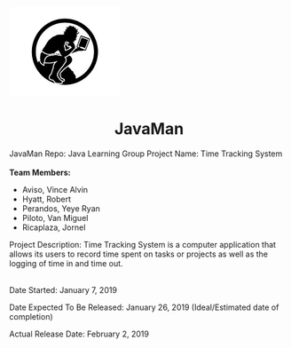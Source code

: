 <span align="left">
<img src="java_option2.jpg" alt="java man with tablet">
</span>
<h1 align="center">JavaMan</h1>
<div>
      JavaMan Repo: Java Learning Group
      Project Name: Time Tracking System
</div>
<br/>
<strong>Team Members:</strong> 
<ul>
  <li>Aviso, Vince Alvin</li> 
  <li> Hyatt, Robert </li> 
  <li> Perandos, Yeye Ryan</li> 
  <li>  Piloto, Van Miguel</li> 
  <li>  Ricaplaza, Jornel</li> 
</ul>
<div>
Project Description: Time Tracking System is a computer application that allows its users to record time spent on tasks or projects as well as the logging of time in and time out.
</div>
<br/>
<div>
<p>Date Started: January 7, 2019</p>
<p>Date Expected To Be Released: January 26, 2019 (Ideal/Estimated date of completion)</p>
<p>Actual Release Date: February 2, 2019</p>
</div>
